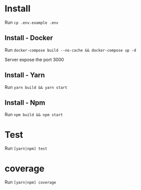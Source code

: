 # Install

Run `cp .env.example .env`

## Install - Docker

Run `docker-compose build --no-cache && docker-compose up -d`

Server expose the port 3000

## Install - Yarn

Run `yarn build && yarn start`

## Install - Npm

Run `npm build && npm start`

# Test

Run `[yarn|npm] test`

# coverage

Run `[yarn|npm] coverage`
